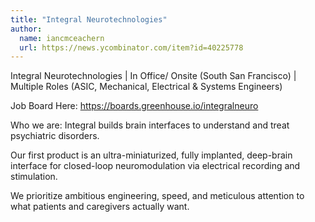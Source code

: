 ```yaml
---
title: "Integral Neurotechnologies"
author:
  name: iancmceachern
  url: https://news.ycombinator.com/item?id=40225778
---
```

Integral Neurotechnologies | In Office&#x2F; Onsite (South San Francisco) | Multiple Roles (ASIC, Mechanical, Electrical &amp; Systems Engineers)

Job Board Here: <a href="https:&#x2F;&#x2F;boards.greenhouse.io&#x2F;integralneuro" rel="nofollow">https:&#x2F;&#x2F;boards.greenhouse.io&#x2F;integralneuro</a>

Who we are: Integral builds brain interfaces to understand and treat psychiatric disorders.

Our first product is an ultra-miniaturized, fully implanted, deep-brain interface for closed-loop neuromodulation via electrical recording and stimulation.

We prioritize ambitious engineering, speed, and meticulous attention to what patients and caregivers actually want.
